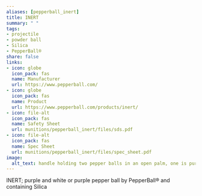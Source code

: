 ```yaml
--- 
aliases: [pepperball_inert] 
title: INERT 
summary: " " 
tags:  
- projectile 
- powder ball 
- Silica 
- PepperBall® 
share: false 
links:  
- icon: globe 
  icon_pack: fas 
  name: Manufacturer 
  url: https://www.pepperball.com/ 
- icon: globe 
  icon_pack: fas 
  name: Product 
  url: https://www.pepperball.com/products/inert/ 
- icon: file-alt  
  icon_pack: fas 
  name: Safety Sheet 
  url: munitions/pepperball_inert/files/sds.pdf 
- icon: file-alt  
  icon_pack: fas 
  name: Spec Sheet 
  url: munitions/pepperball_inert/files/spec_sheet.pdf 
image: 
  alt_text: handle holding two pepper balls in an open palm, one is purple, one is half purple half white. The Pepper Balls are made of a smooth plastic. Each half is capped together like a plastic easter egg. Inside, compacted white powder is just barely visible beneath the purple transparent caps. 
---
```

INERT; purple and white or purple pepper ball by PepperBall® and containing Silica

